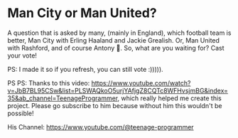 # Man City or Man United?

A question that is asked by many, (mainly in England), which football team is better, Man City with Erling Haaland and Jackie Grealish. Or, Man United with Rashford, and of course Antony 🐐.
So, what are you waiting for? Cast your vote!

PS: I made it so if you refresh, you can still vote :))))).

PS PS: Thanks to this video: https://www.youtube.com/watch?v=JbB7BL95CSw&list=PLSWAQkoO5urjYAfjgZ8CQTc8WFHvsjmBG&index=35&ab_channel=TeenageProgrammer, which really helped me create this project. 
Please go subscribe to him because without him this wouldn't be possible!

His Channel:
https://www.youtube.com/@teenage-programmer
